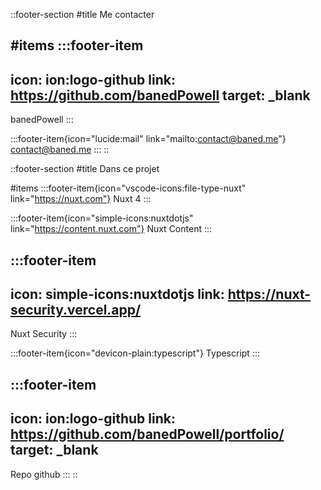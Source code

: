 ::footer-section
#title
Me contacter

#items
  :::footer-item
  ---
  icon: ion:logo-github
  link: https://github.com/banedPowell
  target: _blank
  ---
  banedPowell
  :::

  :::footer-item{icon="lucide:mail" link="mailto:contact@baned.me"}
  <contact@baned.me>
  :::
::

::footer-section
#title
Dans ce projet

#items
  :::footer-item{icon="vscode-icons:file-type-nuxt" link="https://nuxt.com"}
  Nuxt 4
  :::

  :::footer-item{icon="simple-icons:nuxtdotjs" link="https://content.nuxt.com"}
  Nuxt Content
  :::

  :::footer-item
  ---
  icon: simple-icons:nuxtdotjs
  link: https://nuxt-security.vercel.app/
  ---
  Nuxt Security
  :::

  :::footer-item{icon="devicon-plain:typescript"}
  Typescript
  :::

  :::footer-item
  ---
  icon: ion:logo-github
  link: https://github.com/banedPowell/portfolio/
  target: _blank
  ---
  Repo github
  :::
::
